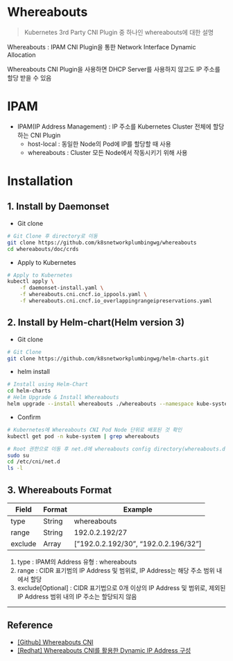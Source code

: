 # Whereabouts

> Kubernetes 3rd Party CNI Plugin 중 하나인 whereabouts에 대한 설명

Whereabouts : IPAM CNI Plugin을 통한 Network Interface Dynamic Allocation

Whereabouts CNI Plugin을 사용하면 DHCP Server를 사용하지 않고도 IP 주소를 할당 받을 수 있음

# IPAM

- IPAM(IP Address Management) : IP 주소를 Kubernetes Cluster 전체에 할당하는 CNI Plugin
    - host-local : 동일한 Node의 Pod에 IP를 할당할 때 사용
    - whereabouts : Cluster 모든 Node에서 작동시키기 위해 사용

# Installation

## 1. Install by Daemonset

- Git clone

```bash
# Git Clone 후 directory로 이동
git clone https://github.com/k8snetworkplumbingwg/whereabouts
cd whereabouts/doc/crds
```

- Apply to Kubernetes

```bash
# Apply to Kubernetes
kubectl apply \
    -f daemonset-install.yaml \
    -f whereabouts.cni.cncf.io_ippools.yaml \
    -f whereabouts.cni.cncf.io_overlappingrangeipreservations.yaml
```

## 2. Install by Helm-chart(Helm version 3)

- Git clone

```bash
# Git Clone
git clone https://github.com/k8snetworkplumbingwg/helm-charts.git
```

- helm install

```bash
# Install using Helm-Chart
cd helm-charts
# Helm Upgrade & Install Whereabouts
helm upgrade --install whereabouts ./whereabouts --namespace kube-system
```

- Confirm

```bash
# Kubernetes에 Whereabouts CNI Pod Node 단위로 배포된 것 확인
kubectl get pod -n kube-system | grep whereabouts

# Root 권한으로 이동 후 net.d에 whereabouts config directory(whereabouts.d) 확인
sudo su
cd /etc/cni/net.d
ls -l
```

## 3. Whereabouts Format

| Field | Format | Example |
| --- | --- | --- |
| type | String | whereabouts |
| range | String | 192.0.2.192/27 |
| exclude | Array | [”192.0.2.192/30”, “192.0.2.196/32”] |
1. type : IPAM의 Address 유형 : whereabouts
2. range : CIDR 표기범의 IP Address 및 범위로, IP Address는 해당 주소 범위 내에서 할당
3. exclude[Optional] : CIDR 표기법으로 0개 이상의 IP Address 및 범위로, 제외된 IP Address 범위 내의 IP 주소는 할당되지 않음

---

## Reference

- [[Github] Whereabouts CNI](https://github.com/k8snetworkplumbingwg/whereabouts)
- [[Redhat] Whereabouts CNI를 활용한 Dynamic IP Address 구성](https://access.redhat.com/documentation/ko-kr/openshift_container_platform/4.6/html/networking/nw-multus-whereabouts_configuring-additional-network)
